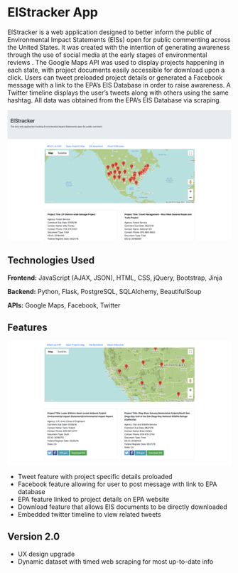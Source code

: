 EIStracker App
===
EIStracker is a web application designed to better inform the public of Environmental Impact Statements (EISs) open for public commenting across the United States. It was created with the intention of generating awareness through the use of social media at the early stages of environmental reviews . The Google Maps API was used to display projects happening in each state, with project documents easily accessible for download upon a click. Users can tweet preloaded project details or generated a Facebook message with a link to the EPA’s EIS Database in order to raise awareness. A Twitter timeline displays the user’s tweets along with others using the same hashtag. All data was obtained from the EPA’s EIS Database via scraping.

![](/static/map.png) 

Technologies Used
---
**Frontend:** JavaScript (AJAX, JSON), HTML, CSS, jQuery, Bootstrap, Jinja 

**Backend:** Python, Flask, PostgreSQL, SQLAlchemy, BeautifulSoup

**APIs:** Google Maps, Facebook, Twitter

Features
---

![](/static/projects.png)

* Tweet feature with project specific details proloaded
* Facebook feature allowing for user to post message with link to EPA database
* EPA feature linked to project details on EPA website
* Download feature that allows EIS documents to be directly downloaded
* Embedded twitter timeline to view related tweets

Version 2.0
---
* UX design upgrade
* Dynamic dataset with timed web scraping for most up-to-date info



